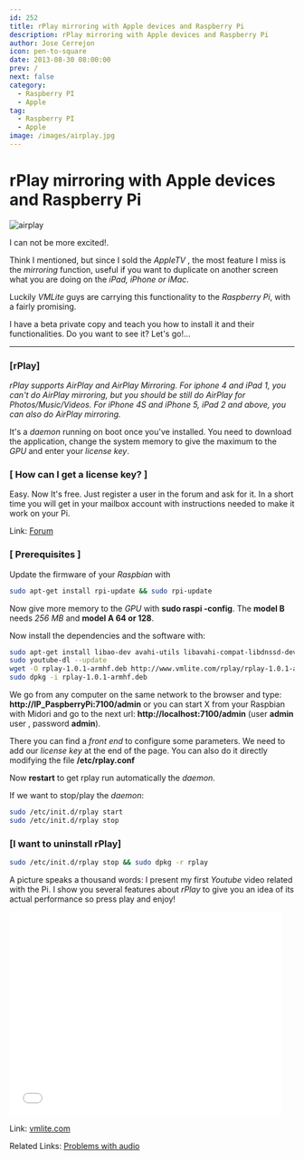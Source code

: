```yaml
---
id: 252
title: rPlay mirroring with Apple devices and Raspberry Pi
description: rPlay mirroring with Apple devices and Raspberry Pi
author: Jose Cerrejon
icon: pen-to-square
date: 2013-08-30 08:00:00
prev: /
next: false
category:
  - Raspberry PI
  - Apple
tag:
  - Raspberry PI
  - Apple
image: /images/airplay.jpg
---
```


# rPlay mirroring with Apple devices and Raspberry Pi

![airplay](/images/airplay.jpg)

I can not be more excited!.

Think I mentioned, but since I sold the *AppleTV* , the most feature I miss is the *mirroring* function, useful if you want to duplicate on another screen what you are doing on the *iPad, iPhone or iMac*.

Luckily *VMLite* guys are carrying this functionality to the *Raspberry Pi*, with a fairly promising.

I have a beta private copy and teach you how to install it and their functionalities. Do you want to see it? Let's go!...

- - -
###  [rPlay]

*rPlay supports AirPlay and AirPlay Mirroring. For iphone 4 and iPad 1, you can't do AirPlay mirroring, but you should be still 
do AirPlay for Photos/Music/Videos. For iPhone 4S and iPhone 5, iPad 2 and above, you can also do AirPlay mirroring.*

It's a *daemon* running on boot once you've installed. You need to download the application, change the system memory to give the maximum to the *GPU* and enter your *license key*.

###  [ How can I get a license key? ]

Easy. Now It's free. Just register a user in the forum and ask for it. In a short time you will get in your mailbox account with instructions needed to make it work on your Pi.

Link: [Forum](http://www.vmlite.com/index.php?option=com_kunena&Itemid=158&func=view&catid=23&id=11658)

###  [ Prerequisites ]

Update the firmware of your *Raspbian* with

```bash
sudo apt-get install rpi-update && sudo rpi-update
```

Now give more memory to the *GPU* with **sudo raspi -config**. The **model B** needs *256 MB* and **model A 64 or 128**.

Now install the dependencies and the software with:

```bash
sudo apt-get install libao-dev avahi-utils libavahi-compat-libdnssd-dev libva-dev youtube-dl
sudo youtube-dl --update
wget -O rplay-1.0.1-armhf.deb http://www.vmlite.com/rplay/rplay-1.0.1-armhf.deb
sudo dpkg -i rplay-1.0.1-armhf.deb     
```

We go from any computer on the same network to the browser and type: **http://IP_PaspberryPi:7100/admin** or you can start X  from your Raspbian with Midori and go to the next url: **http://localhost:7100/admin** (user **admin** user , password **admin**).

There you can find a *front end* to configure some parameters. We need to add our *license key* at the end of the page. You can also do it directly modifying the file **/etc/rplay.conf**

Now **restart** to get rplay run automatically the *daemon*.

If we want to stop/play the *daemon*:

```bash
sudo /etc/init.d/rplay start
sudo /etc/init.d/rplay stop
```

###  [I want to uninstall rPlay]

```bash
sudo /etc/init.d/rplay stop && sudo dpkg -r rplay
```

A picture speaks a thousand words: I present my first *Youtube* video related with the Pi. I show you several features about *rPlay* to give you an idea of its actual performance so press play and enjoy!


<iframe width="480" height="360" src="//www.youtube.com/embed/iwtbKHGZa_M" frameborder="0" allowfullscreen></iframe>

Link: [vmlite.com](http://www.vmlite.com)

Related Links: [Problems with audio](http://cagewebdev.com/index.php/raspberry-pi-getting-audio-working/)